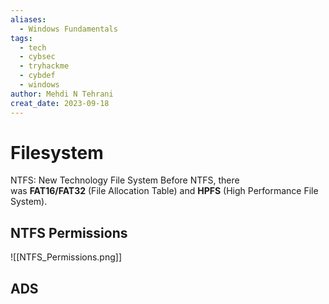 ```yaml
---
aliases:
  - Windows Fundamentals
tags:
  - tech
  - cybsec
  - tryhackme
  - cybdef
  - windows
author: Mehdi N Tehrani
creat_date: 2023-09-18
---
```

# Filesystem
NTFS: New Technology File System
Before NTFS, there was **FAT16/FAT32** (File Allocation Table) and **HPFS** (High Performance File System).
## NTFS Permissions
![[NTFS_Permissions.png]]
## ADS
